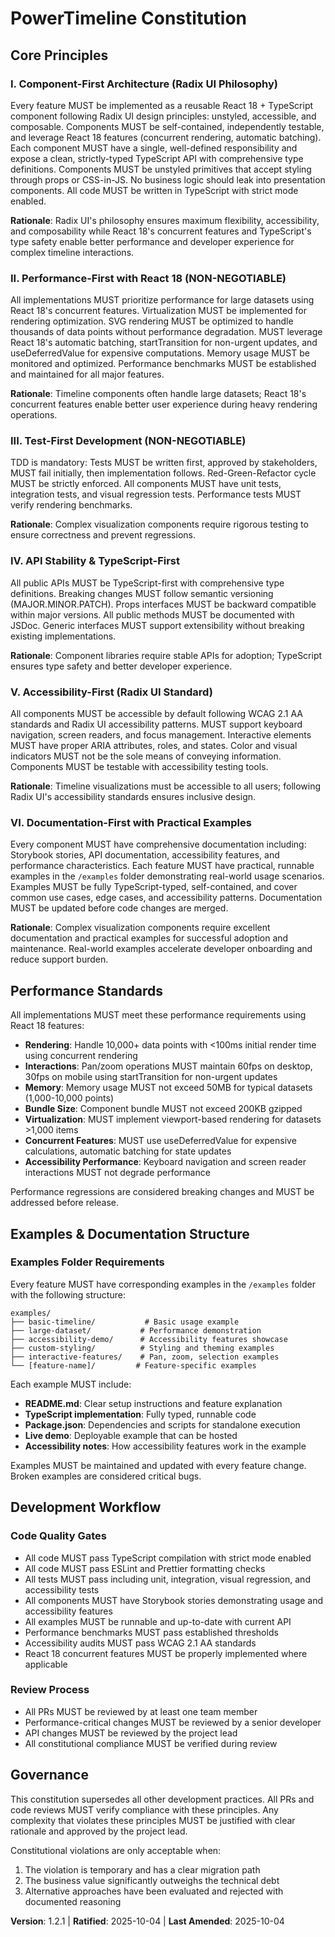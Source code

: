 <!--
Sync Impact Report:
- Version change: 1.1.0 → 1.2.1 (PATCH: Template synchronization and validation)
- Updated constitution for PowerTimeline React Component Library
- Modified principles: Enhanced TypeScript requirements, added practical examples in Documentation-First
- Added sections: Examples & Documentation Structure with mandatory /examples folder
- Templates requiring updates: ✅ All templates updated and synchronized
  - plan-template.md: Updated with accessibility and examples checks
  - tasks-template.md: Updated with TypeScript, examples, and accessibility tasks
  - spec-template.md: Compatible with current constitution
- Follow-up TODOs: None - all templates fully synchronized
-->

# PowerTimeline Constitution

## Core Principles

### I. Component-First Architecture (Radix UI Philosophy)
Every feature MUST be implemented as a reusable React 18 + TypeScript component following Radix UI design principles: unstyled, accessible, and composable. Components MUST be self-contained, independently testable, and leverage React 18 features (concurrent rendering, automatic batching). Each component MUST have a single, well-defined responsibility and expose a clean, strictly-typed TypeScript API with comprehensive type definitions. Components MUST be unstyled primitives that accept styling through props or CSS-in-JS. No business logic should leak into presentation components. All code MUST be written in TypeScript with strict mode enabled.

**Rationale**: Radix UI's philosophy ensures maximum flexibility, accessibility, and composability while React 18's concurrent features and TypeScript's type safety enable better performance and developer experience for complex timeline interactions.

### II. Performance-First with React 18 (NON-NEGOTIABLE)
All implementations MUST prioritize performance for large datasets using React 18's concurrent features. Virtualization MUST be implemented for rendering optimization. SVG rendering MUST be optimized to handle thousands of data points without performance degradation. MUST leverage React 18's automatic batching, startTransition for non-urgent updates, and useDeferredValue for expensive computations. Memory usage MUST be monitored and optimized. Performance benchmarks MUST be established and maintained for all major features.

**Rationale**: Timeline components often handle large datasets; React 18's concurrent features enable better user experience during heavy rendering operations.

### III. Test-First Development (NON-NEGOTIABLE)
TDD is mandatory: Tests MUST be written first, approved by stakeholders, MUST fail initially, then implementation follows. Red-Green-Refactor cycle MUST be strictly enforced. All components MUST have unit tests, integration tests, and visual regression tests. Performance tests MUST verify rendering benchmarks.

**Rationale**: Complex visualization components require rigorous testing to ensure correctness and prevent regressions.

### IV. API Stability & TypeScript-First
All public APIs MUST be TypeScript-first with comprehensive type definitions. Breaking changes MUST follow semantic versioning (MAJOR.MINOR.PATCH). Props interfaces MUST be backward compatible within major versions. All public methods MUST be documented with JSDoc. Generic interfaces MUST support extensibility without breaking existing implementations.

**Rationale**: Component libraries require stable APIs for adoption; TypeScript ensures type safety and better developer experience.

### V. Accessibility-First (Radix UI Standard)
All components MUST be accessible by default following WCAG 2.1 AA standards and Radix UI accessibility patterns. MUST support keyboard navigation, screen readers, and focus management. Interactive elements MUST have proper ARIA attributes, roles, and states. Color and visual indicators MUST not be the sole means of conveying information. Components MUST be testable with accessibility testing tools.

**Rationale**: Timeline visualizations must be accessible to all users; following Radix UI's accessibility standards ensures inclusive design.

### VI. Documentation-First with Practical Examples
Every component MUST have comprehensive documentation including: Storybook stories, API documentation, accessibility features, and performance characteristics. Each feature MUST have practical, runnable examples in the `/examples` folder demonstrating real-world usage scenarios. Examples MUST be fully TypeScript-typed, self-contained, and cover common use cases, edge cases, and accessibility patterns. Documentation MUST be updated before code changes are merged.

**Rationale**: Complex visualization components require excellent documentation and practical examples for successful adoption and maintenance. Real-world examples accelerate developer onboarding and reduce support burden.

## Performance Standards

All implementations MUST meet these performance requirements using React 18 features:

- **Rendering**: Handle 10,000+ data points with <100ms initial render time using concurrent rendering
- **Interactions**: Pan/zoom operations MUST maintain 60fps on desktop, 30fps on mobile using startTransition for non-urgent updates
- **Memory**: Memory usage MUST not exceed 50MB for typical datasets (1,000-10,000 points)
- **Bundle Size**: Component bundle MUST not exceed 200KB gzipped
- **Virtualization**: MUST implement viewport-based rendering for datasets >1,000 items
- **Concurrent Features**: MUST use useDeferredValue for expensive calculations, automatic batching for state updates
- **Accessibility Performance**: Keyboard navigation and screen reader interactions MUST not degrade performance

Performance regressions are considered breaking changes and MUST be addressed before release.

## Examples & Documentation Structure

### Examples Folder Requirements
Every feature MUST have corresponding examples in the `/examples` folder with the following structure:
```
examples/
├── basic-timeline/           # Basic usage example
├── large-dataset/           # Performance demonstration
├── accessibility-demo/      # Accessibility features showcase
├── custom-styling/          # Styling and theming examples
├── interactive-features/    # Pan, zoom, selection examples
└── [feature-name]/         # Feature-specific examples
```

Each example MUST include:
- **README.md**: Clear setup instructions and feature explanation
- **TypeScript implementation**: Fully typed, runnable code
- **Package.json**: Dependencies and scripts for standalone execution
- **Live demo**: Deployable example that can be hosted
- **Accessibility notes**: How accessibility features work in the example

Examples MUST be maintained and updated with every feature change. Broken examples are considered critical bugs.

## Development Workflow

### Code Quality Gates
- All code MUST pass TypeScript compilation with strict mode enabled
- All code MUST pass ESLint and Prettier formatting checks
- All tests MUST pass including unit, integration, visual regression, and accessibility tests
- All components MUST have Storybook stories demonstrating usage and accessibility features
- All examples MUST be runnable and up-to-date with current API
- Performance benchmarks MUST pass established thresholds
- Accessibility audits MUST pass WCAG 2.1 AA standards
- React 18 concurrent features MUST be properly implemented where applicable

### Review Process
- All PRs MUST be reviewed by at least one team member
- Performance-critical changes MUST be reviewed by a senior developer
- API changes MUST be reviewed by the project lead
- All constitutional compliance MUST be verified during review

## Governance

This constitution supersedes all other development practices. All PRs and code reviews MUST verify compliance with these principles. Any complexity that violates these principles MUST be justified with clear rationale and approved by the project lead. 

Constitutional violations are only acceptable when:
1. The violation is temporary and has a clear migration path
2. The business value significantly outweighs the technical debt
3. Alternative approaches have been evaluated and rejected with documented reasoning

**Version**: 1.2.1 | **Ratified**: 2025-10-04 | **Last Amended**: 2025-10-04
